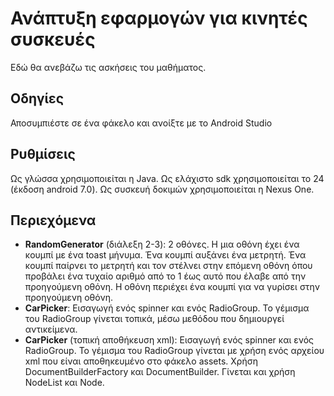 # Ανάπτυξη εφαρμογών για κινητές συσκευές

Εδώ θα ανεβάζω τις ασκήσεις του μαθήματος.

## Οδηγίες
Αποσυμπιέστε σε ένα φάκελο και ανοίξτε με το Android Studio

## Ρυθμίσεις
Ως γλώσσα χρησιμοποιείται η Java. Ως ελάχιστο sdk χρησιμοποιείται το 24 (έκδοση android 7.0). Ως συσκευή δοκιμών χρησιμοποιείται η Nexus One.

## Περιεχόμενα

* **RandomGenerator** (διάλεξη 2-3): 2 οθόνες. Η μια οθόνη έχει ένα κουμπί με ένα toast μήνυμα. Ένα κουμπί αυξάνει ένα μετρητή. Ένα κουμπί παίρνει το μετρητή και τον στέλνει στην επόμενη οθόνη όπου προβάλει ένα τυχαίο αριθμό από το 1 έως αυτό που έλαβε από την προηγούμενη οθόνη. Η οθόνη περιέχει ένα κουμπί για να γυρίσει στην προηγούμενη οθόνη.   
* **CarPicker**: Εισαγωγή ενός spinner και ενός RadioGroup. Το γέμισμα του RadioGroup γίνεται τοπικά, μέσω μεθόδου που δημιουργεί αντικείμενα.   
* **CarPicker** (τοπική αποθήκευση xml): Εισαγωγή ενός spinner και ενός RadioGroup. Το γέμισμα του RadioGroup γίνεται με χρήση ενός αρχείου xml που είναι αποθηκευμένο στο φάκελο assets.  Χρήση DocumentBuilderFactory και DocumentBuilder. Γίνεται και χρήση NodeList και Node.   
